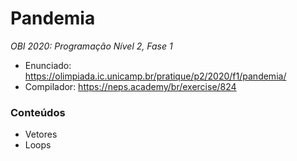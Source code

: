 # Pandemia
*OBI 2020: Programação Nível 2, Fase 1*

- Enunciado: https://olimpiada.ic.unicamp.br/pratique/p2/2020/f1/pandemia/
- Compilador: https://neps.academy/br/exercise/824

### Conteúdos
- Vetores
- Loops